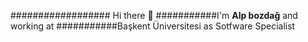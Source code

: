 ################## Hi there 👋
###########I'm **Alp bozdağ** and working at
###########Başkent Üniversitesi as Sotfware Specialist

